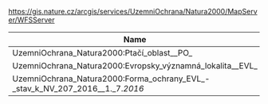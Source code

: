 https://gis.nature.cz/arcgis/services/UzemniOchrana/Natura2000/MapServer/WFSServer

|Name|Title|Abstract|
|--|--|--|
|UzemniOchrana_Natura2000:Ptačí_oblast__PO_|Ptačí_oblast__PO_||
|UzemniOchrana_Natura2000:Evropsky_významná_lokalita__EVL_|Evropsky_významná_lokalita__EVL_||
|UzemniOchrana_Natura2000:Forma_ochrany_EVL_-_stav_k_NV_207_2016__1._7._2016_|Forma_ochrany_EVL_-_stav_k_NV_207_2016__1._7._2016_||
